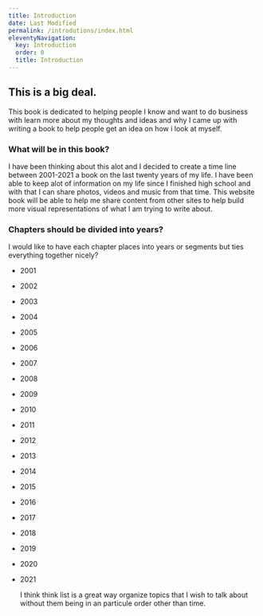 ```yaml
---
title: Introduction
date: Last Modified
permalink: /introdutions/index.html
eleventyNavigation:
  key: Introduction
  order: 0
  title: Introduction
---
```


## This is a big deal.

This book is dedicated to helping people I know and want to do business with learn more about my thoughts and ideas and why I came up with writing a book to help people get an idea on how i look at myself.

### What will be in this book?

I have been thinking about this alot and I decided to create a time line between 2001-2021 a book on the last twenty years of my life. I have been able to keep alot of information on my life since I finished high school and with that I can share photos, videos and music from that time. This website book will be able to help me share content from other sites to help build more visual representations of what I am trying to write about. 

### Chapters should be divided into years?
 
I would like to have each chapter places into years or segments but ties everything together nicely?

- 2001
- 2002
- 2003
- 2004
- 2005
- 2006
- 2007
- 2008
- 2009
- 2010
- 2011
- 2012
- 2013
- 2014
- 2015
- 2016
- 2017
- 2018
- 2019
- 2020
- 2021

    I think think list is a great way organize topics that I wish to talk about without them being in an particule order other than time.



